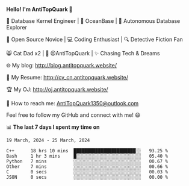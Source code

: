 
**Hello! I'm AntiTopQuark 👋**

🔧 Database Kernel Engineer | 🌊 OceanBase | 🤖 Autonomous Database Explorer

🌱 Open Source Novice | 💻 Coding Enthusiast | 🔍 Detective Fiction Fan

😸 Cat Dad x2 | 🎉 @AntiTopQuark | ✨ Chasing Tech & Dreams

🌐 My blog: http://blog.antitopquark.website/

📄 My Resume: http://cv_cn.antitopquark.website/

🏆 My OJ: http://oj.antitopquark.website/

📧 How to reach me: AntiTopQuark1350@outlook.com

Feel free to follow my GitHub and connect with me! 😄

📊 **The last 7 days I spent my time on** 

<!--START_SECTION:waka-->
```text
19 March, 2024 - 25 March, 2024

C++      18 hrs 10 mins  ███████████████████████░░   93.25 % 
Bash     1 hr 3 mins     █░░░░░░░░░░░░░░░░░░░░░░░░   05.40 % 
Python   7 mins          ░░░░░░░░░░░░░░░░░░░░░░░░░   00.67 % 
Other    7 mins          ░░░░░░░░░░░░░░░░░░░░░░░░░   00.66 % 
C        0 secs          ░░░░░░░░░░░░░░░░░░░░░░░░░   00.03 % 
JSON     0 secs          ░░░░░░░░░░░░░░░░░░░░░░░░░   00.00 %
```
<!--END_SECTION:waka-->


